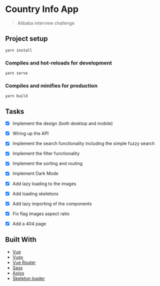 # Country Info App
> Alibaba interview challenge


## Project setup
```
yarn install
```

### Compiles and hot-reloads for development
```
yarn serve
```

### Compiles and minifies for production
```
yarn build
```

## Tasks
- [x] Implement the design (both desktop and mobile)
- [x] Wiring up the API
- [x] Implement the search functionality including the simple fuzzy search
- [x] Implement the filter functionality
- [x] Implement the sorting and routing
- [x] Implement Dark Mode
- [x] Add lazy loading to the images
- [x] Add loading skeletons
- [x] Add lazy importing of the components
- [x] Fix flag images aspect ratio
- [x] Add a 404 page


## Built With
- [Vue](https://www.npmjs.com/package/vue)
- [Vuex](https://www.npmjs.com/package/vuex)
- [Vue Router](https://router.vuejs.org/)
- [Sass](https://sass-lang.com/)
- [Axios](https://www.npmjs.com/package/axios)
- [Skeleton loader](https://github.com/abdulqudus001/vue-skeleton-loader)
